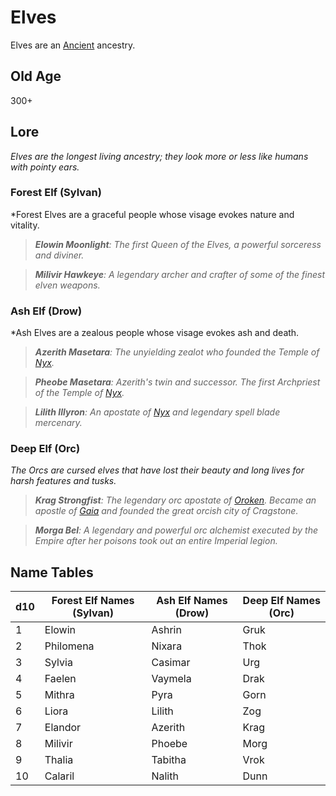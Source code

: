 # Elves

Elves are an [Ancient](../Mechanical/Ancient.md) ancestry.

## Old Age

300+

## Lore

*Elves are the longest living ancestry; they look more or less like humans with pointy ears.*

### Forest Elf (Sylvan)

*Forest Elves are a graceful people whose visage evokes nature and vitality.

> ***Elowin Moonlight**: The first Queen of the Elves, a powerful sorceress and diviner.*

> ***Milivir Hawkeye**: A legendary archer and crafter of some of the finest elven weapons.*

### Ash Elf (Drow)

*Ash Elves are a zealous people whose visage evokes ash and death.

> ***Azerith Masetara**: The unyielding zealot who founded the Temple of [Nyx](../../../Magic/Deities/Mithrinian%20Pantheons/Mithrinian%20Deities/Nyx.md).*

> ***Pheobe Masetara**: Azerith's twin and successor. The first Archpriest of the Temple of [Nyx](../../../Magic/Deities/Mithrinian%20Pantheons/Mithrinian%20Deities/Nyx.md).*

> ***Lilith Illyron**: An apostate of [Nyx](../../../Magic/Deities/Mithrinian%20Pantheons/Mithrinian%20Deities/Nyx.md) and legendary spell blade mercenary.*

### Deep Elf (Orc)

*The Orcs are cursed elves that have lost their beauty and long lives for harsh features and tusks.*

> ***Krag Strongfist**: The legendary orc apostate of [Oroken](../../../Magic/Deities/Mithrinian%20Pantheons/Mithrinian%20Deities/Oroken.md). Became an apostle of [Gaia](../../../Magic/Deities/Mithrinian%20Pantheons/Mithrinian%20Deities/Gaia.md) and founded the great orcish city of Cragstone.*

> ***Morga Bel**: A legendary and powerful orc alchemist executed by the Empire after her poisons took out an entire Imperial legion.*

## Name Tables

| d10 | Forest Elf Names (Sylvan) | Ash Elf Names (Drow) | Deep Elf Names (Orc) |
| --- | ------------------------- | -------------------- | -------------------- |
| 1   | Elowin                    | Ashrin               | Gruk                 |
| 2   | Philomena                 | Nixara               | Thok                 |
| 3   | Sylvia                    | Casimar              | Urg                  |
| 4   | Faelen                    | Vaymela              | Drak                 |
| 5   | Mithra                    | Pyra                 | Gorn                 |
| 6   | Liora                     | Lilith               | Zog                  |
| 7   | Elandor                   | Azerith              | Krag                 |
| 8   | Milivir                   | Phoebe               | Morg                 |
| 9   | Thalia                    | Tabitha              | Vrok                 |
| 10  | Calaril                   | Nalith               | Dunn                 |
